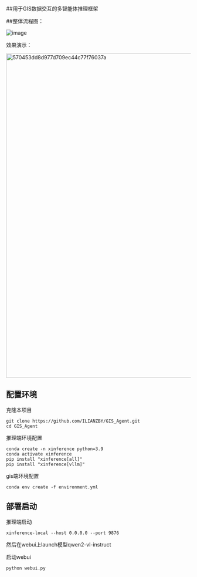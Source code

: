 ##用于GIS数据交互的多智能体推理框架

##整体流程图：

![image](https://github.com/user-attachments/assets/c34df420-7ebb-4ff9-b16f-da9acbddbf97)

效果演示：


<img width="884" alt="570453dd8d977d709ec44c77f76037a" src="https://github.com/user-attachments/assets/f1992b76-27e5-42c7-8ec1-8ec91b021b36" />

## 配置环境

克隆本项目
```shell
git clone https://github.com/ILIANZBY/GIS_Agent.git
cd GIS_Agent
```

推理端环境配置
```shell
conda create -n xinference python=3.9
conda activate xinference
pip install "xinference[all]"
pip install "xinference[vllm]"
```

gis端环境配置
```shell
conda env create -f environment.yml
```

## 部署启动

推理端启动
```shell
xinference-local --host 0.0.0.0 --port 9876
```
然后在webui上launch模型qwen2-vl-instruct



启动webui
```shell
python webui.py
```
